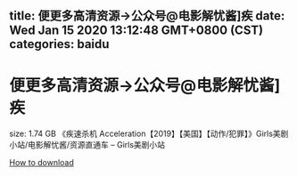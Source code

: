 
title: 便更多高清资源→公众号@电影解忧酱]疾
date: Wed Jan 15 2020 13:12:48 GMT+0800 (CST)    
categories: baidu
---

# 便更多高清资源→公众号@电影解忧酱]疾
size: 1.74 GB
 《疾速杀机 Acceleration【2019】【美国】【动作/犯罪】》Girls美剧小站/电影解忧酱/资源直通车 – Girls美剧小站
 

[How to download](https://bpcam.bemobtrk.com/go/2ceec3aa-1ca2-46d6-b9ff-aaa5c184517c?jno=478)